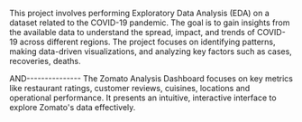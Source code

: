This project involves performing Exploratory Data Analysis (EDA) on a dataset related to the COVID-19 pandemic. 
The goal is to gain insights from the available data to understand the spread, impact, and trends of COVID-19 across different regions. 
The project focuses on identifying patterns, making data-driven visualizations, and analyzing key factors such as cases, recoveries, deaths.





AND---------------
The Zomato Analysis Dashboard focuses on key metrics like restaurant ratings, customer reviews, cuisines, locations
and operational performance. It presents an intuitive, interactive interface to explore Zomato's data effectively.
